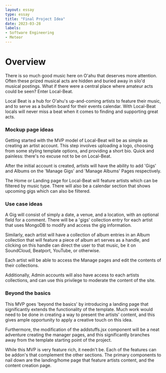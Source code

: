 ```yaml
---
layout: essay
type: essay
title: "Final Project Idea"
date: 2023-03-28
labels:
- Software Engineering
- Meteor
---
```


# Overview
There is so much good music here on O'ahu that deserves more attention.  Often these prized musical acts are hidden and buried away in silo'd musical postings.  What if there were a central place where amateur acts could be seen?  Enter Local-Beat.

Local Beat is a hub for O'ahu's up-and-coming artists to feature their music, and to serve as a bulletin board for their events calendar.  With Local-Beat locals will never miss a beat when it comes to finding and supporting great acts.

### Mockup page ideas
Getting started with the MVP model of Local-Beat will be as simple as creating an artist account.  This step involves uploading a logo, choosing from some styling template options, and providing a short bio.  Quick and painless: there's no excuse not to be on Local-Beat.

After the initial account is created, artists will have the ability to add 'Gigs' and Albums on the 'Manage Gigs' and 'Manage Albums' Pages respectively.

The Home or Landing page for Local-Beat will feature artists which can be filtered by music type.  There will also be a calendar section that shows upcoming gigs which can also be filtered.


### Use case ideas
A Gig will consist of simply a date, a venue, and a location, with an optional field for a comment.  There will be a 'gigs' collection entry for each artist that uses MongoDB to modify and access the gig information.

Similarly, each artist will have a collection of album entries in an Album collection that will feature a piece of album art serves as a handle, and clicking on this handle can direct the user to that music, be it on SoundCloud, Beatport, YouTube, or otherwise.

Each artist will be able to access the Manage pages and edit the contents of their collections.

Additionally, Admin accounts will also have access to each artists collections, and can use this privilege to moderate the content of the site.

### Beyond the basics
This MVP goes 'beyond the basics' by introducing a landing page that significantly extends the functionality of the template.  Much work would need to be done in creating a way to present the artists' content, and this gives ample opportunity to apply a creative touch on this idea.  

Furthermore, the modification of the addstuffs.jsx component will be a neat adventure creating the manager pages, and this significantly branches away from the template starting point of the project.

While this MVP is very feature rich, it needn't be.  Each of the features can be addon's that complement the other sections.  The primary components to nail down are the landing/home page that feature artists content, and the content creation page.
